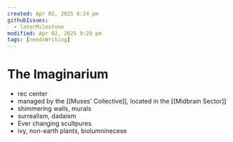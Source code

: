 ```yaml
---
created: Apr 02, 2025 8:24 pm
githubIssues:
  - laterMilestone
modified: Apr 02, 2025 9:29 pm
tags: [needsWriting]
---
```


# The Imaginarium

- rec center
- managed by the [[Muses' Collective]], located in the [[Midbrain Sector]]
- shimmering walls, murals
- surrealism, dadaism
- Ever changing scultpures
- ivy, non-earth plants, biolumninecese